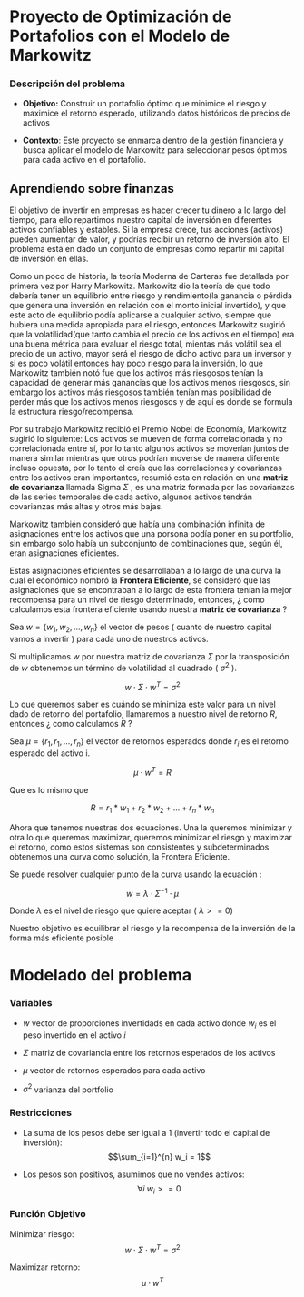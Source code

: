 # Proyecto de Optimización de Portafolios con el Modelo de Markowitz

### Descripción del problema

- **Objetivo:** Construir un portafolio óptimo que minimice el riesgo y maximice el retorno esperado, utilizando datos históricos de precios de activos
  
- **Contexto**: Este proyecto se enmarca dentro de la gestión financiera y busca aplicar el modelo de Markowitz para seleccionar pesos óptimos para cada activo en el portafolio.

## Aprendiendo sobre finanzas 

El objetivo de invertir en empresas es hacer crecer tu dinero a lo largo del tiempo, para ello repartimos nuestro capital de inversión en diferentes activos confiables y estables. Si la empresa crece, tus acciones (activos) pueden aumentar de valor, y podrías recibir un retorno de inversión alto. El problema está en dado un conjunto de empresas como repartir mi capital de inversión en ellas.

Como un poco de historia, la teoría Moderna de Carteras fue detallada por primera vez por Harry Markowitz. Markowitz dio la teoría de que todo debería tener un equilibrio entre riesgo y rendimiento(la ganancia o pérdida que genera una inversión en relación con el monto inicial invertido), y que este acto de equilibrio podía aplicarse a cualquier activo, siempre que hubiera una medida apropiada para el riesgo, entonces Markowitz sugirió que la volatilidad(que tanto cambia el precio de los activos en el tiempo) era una buena métrica para evaluar el riesgo total, mientas más volátil sea el precio de un activo, mayor será el riesgo de dicho activo para un inversor y si es poco volátil entonces hay poco riesgo para la inversión, lo que Markowitz también notó fue que los activos más riesgosos tenían la capacidad de generar más ganancias que los activos menos riesgosos, sin embargo los activos más riesgosos también tenían más posibilidad de perder más que los activos menos riesgosos y de aquí es donde se formula la estructura riesgo/recompensa. 

Por su trabajo Markowitz recibió el Premio Nobel de Economía, Markowitz sugirió lo siguiente: Los activos se mueven de forma correlacionada y no correlacionada entre sí, por lo tanto algunos activos se moverían juntos de manera similar mientras que otros podrían moverse de manera diferente incluso opuesta, por lo tanto el creía que las correlaciones y covarianzas entre los activos eran importantes, resumió esta en relación en una **matriz de covarianza** llamada Sigma $\Sigma$ , es una matriz formada por las covarianzas de las series temporales de cada activo, algunos activos tendrán covarianzas más altas y otros más bajas.

Markowitz también consideró que había una combinación infinita de asignaciones entre los activos que una porsona podía poner en su portfolio, sin embargo solo había un subconjunto de combinaciones que, según él, eran asignaciones eficientes.

Estas asignaciones eficientes se desarrollaban a lo largo de una curva la cual el económico nombró la **Frontera Eficiente**, se consideró que las asignaciones que se encontraban a lo largo de esta frontera tenían la mejor recompensa para un nivel de riesgo determinado, entonces, ¿ como calculamos esta frontera eficiente usando nuestra **matriz de covarianza** ?

Sea $w =  \{w_1 , w_2 , \dots , w_n \}$ el vector de pesos ( cuanto de nuestro capital vamos a invertir ) para cada uno de nuestros activos.

Si multiplicamos $w$ por nuestra matriz de covarianza $\Sigma$ por la transposición de $w$ obtenemos un término de volatilidad al cuadrado ( $\sigma^2$ ).

$$ w \cdot \Sigma \cdot w^T = \sigma^2 $$
 
Lo que queremos saber es cuándo se minimiza este valor para un nivel dado de retorno del portafolio, llamaremos a nuestro nivel de retorno $R$, entonces ¿ como calculamos $R$ ?

Sea $\mu= \{r_1 , r_1 , \dots , r_n\}$ el vector de retornos esperados donde $r_i$ es el retorno esperado del activo i.

$$\mu \cdot w^T = R$$

Que es lo mismo que 

$$R = r_1 * w_1 + r_2 * w_2 + ... + r_n * w_n$$

Ahora que tenemos nuestras dos ecuaciones. Una la queremos minimizar y otra lo que queremos maximizar, queremos minimizar el riesgo y maximizar el retorno, como estos sistemas son consistentes y subdeterminados obtenemos una curva como solución, la Frontera Eficiente.

Se puede resolver cualquier punto de la curva usando la ecuación :

$$w = \lambda \cdot \Sigma ^{-1} \cdot \mu $$

Donde $\lambda$ es el nivel de riesgo que quiere aceptar ( $\lambda >= 0$)

Nuestro objetivo es equilibrar el riesgo y la recompensa de la inversión de la forma más eficiente posible 

# Modelado del problema 

### Variables

- $w$ vector de proporciones invertidads en cada activo donde $w_i$ es el peso invertido en el activo $i$

- $\Sigma$ matriz de covariancia entre los retornos esperados de los activos

- $\mu$ vector de retornos esperados para cada activo

- $\sigma ^2$ varianza del portfolio

  
### Restricciones

- La suma de los pesos debe ser igual a 1 (invertir todo el capital de inversión):
    $$\sum_{i=1}^{n} w_i = 1$$

- Los pesos son positivos, asumimos que no vendes activos: 
  $$\forall i \; w_i >= 0$$

### Función Objetivo

Minimizar riesgo:
$$w\cdot \Sigma \cdot w^T = \sigma^2$$

Maximizar retorno:
$$\mu \cdot w^T$$



  

